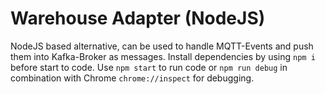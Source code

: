 # Warehouse Adapter (NodeJS)

NodeJS based alternative, can be used to handle MQTT-Events and push them into Kafka-Broker as messages. Install dependencies by using `npm i` before start to code. Use `npm start` to run code or `npm run debug` in combination with Chrome `chrome://inspect` for debugging.
